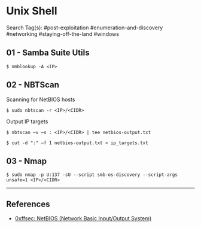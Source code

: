 # Unix Shell

Search Tag(s): #post-exploitation #enumeration-and-discovery #networking #staying-off-the-land #windows

## 01 - Samba Suite Utils

```
$ nmblookup -A <IP>
```

## 02 - NBTScan

Scanning for NetBIOS hosts

```
$ sudo nbtscan -r <IP>/<CIDR>
```

Output IP targets

```
$ nbtscan –v –s : <IP>/<CIDR> | tee netbios-output.txt

$ cut -d ":" –f 1 netbios-output.txt > ip_targets.txt
```

## 03 - Nmap

```
$ sudo nmap -p U:137 -sU --script smb-os-discovery --script-args unsafe=1 <IP>/<CIDR>
```

---
## References

- [0xffsec: NetBIOS (Network Basic Input/Output System)](https://0xffsec.com/handbook/services/netbios/)
